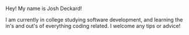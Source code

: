 Hey! My name is Josh Deckard!

I am currently in college studying software development, and learning the in's and out's of everything coding related. I welcome any tips or advice!

<!---
DeckardJosh/DeckardJosh is a ✨ special ✨ repository because its `README.md` (this file) appears on your GitHub profile.
You can click the Preview link to take a look at your changes.
--->
